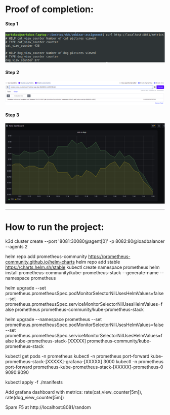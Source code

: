 # Proof of completion:

#### Step 1
![image](./returnables/1.png)
#### Step 2
![image](./returnables/2.png)
#### Step 3
![image](./returnables/3.png)

---

# How to run the project:

k3d cluster create --port '8081:30080@agent[0]' -p 8082:80@loadbalancer --agents 2

helm repo add prometheus-community https://prometheus-community.github.io/helm-charts
helm repo add stable https://charts.helm.sh/stable
kubectl create namespace prometheus
helm install prometheus-community/kube-prometheus-stack --generate-name --namespace prometheus

helm upgrade --set prometheus.prometheusSpec.podMonitorSelectorNilUsesHelmValues=false --set prometheus.prometheusSpec.serviceMonitorSelectorNilUsesHelmValues=false prometheus prometheus-community/kube-prometheus-stack

helm upgrade --namespace prometheus --set prometheus.prometheusSpec.podMonitorSelectorNilUsesHelmValues=false --set prometheus.prometheusSpec.serviceMonitorSelectorNilUsesHelmValues=false kube-prometheus-stack-[XXXXX] prometheus-community/kube-prometheus-stack

kubectl get pods -n prometheus
kubectl -n prometheus port-forward kube-prometheus-stack-[XXXXX]-grafana-[XXXXX] 3000
kubectl -n prometheus port-forward prometheus-kube-prometheus-stack-[XXXXX]-prometheus-0 9090:9090

kubectl apply -f ./manifests

Add grafana dashboard with metrics: rate(cat_view_counter[5m]), rate(dog_view_counter[5m])

Spam F5 at http://localhost:8081/random
